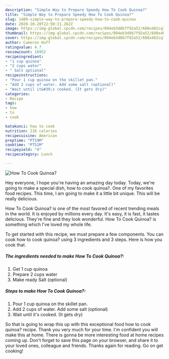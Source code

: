 ```yaml
---
description: "Simple Way to Prepare Speedy How To Cook Quinoa?"
title: "Simple Way to Prepare Speedy How To Cook Quinoa?"
slug: 1489-simple-way-to-prepare-speedy-how-to-cook-quinoa
date: 2020-10-20T22:50:21.262Z
image: https://img-global.cpcdn.com/recipes/094eb3d8b7f92a52/680x482cq70/how-to-cook-quinoa-recipe-main-photo.jpg
thumbnail: https://img-global.cpcdn.com/recipes/094eb3d8b7f92a52/680x482cq70/how-to-cook-quinoa-recipe-main-photo.jpg
cover: https://img-global.cpcdn.com/recipes/094eb3d8b7f92a52/680x482cq70/how-to-cook-quinoa-recipe-main-photo.jpg
author: Cameron Huff
ratingvalue: 4.7
reviewcount: 16952
recipeingredient:
- "1 cup quinoa"
- "2 cups water"
- " Salt optional"
recipeinstructions:
- "Pour 1 cup quinoa on the skillet pan."
- "Add 2 cups of water. Add some salt (optional)"
- "Wait until it&#39;s cooked. (It gets dry)"
categories:
- Recipe
tags:
- how
- to
- cook

katakunci: how to cook 
nutrition: 216 calories
recipecuisine: American
preptime: "PT19M"
cooktime: "PT52M"
recipeyield: "4"
recipecategory: Lunch

---
```



![How To Cook Quinoa?](https://img-global.cpcdn.com/recipes/094eb3d8b7f92a52/680x482cq70/how-to-cook-quinoa-recipe-main-photo.jpg)

Hey everyone, I hope you're having an amazing day today. Today, we're going to make a special dish, how to cook quinoa?. One of my favorites food recipes. This time, I am going to make it a little bit unique. This will be really delicious.



How To Cook Quinoa? is one of the most favored of recent trending meals in the world. It is enjoyed by millions every day. It's easy, it is fast, it tastes delicious. They're fine and they look wonderful. How To Cook Quinoa? is something which I've loved my whole life.


To get started with this recipe, we must prepare a few components. You can cook how to cook quinoa? using 3 ingredients and 3 steps. Here is how you cook that.

<!--inarticleads1-->

##### The ingredients needed to make How To Cook Quinoa?:

1. Get 1 cup quinoa
1. Prepare 2 cups water
1. Make ready  Salt (optional)




<!--inarticleads2-->

##### Steps to make How To Cook Quinoa?:

1. Pour 1 cup quinoa on the skillet pan.
1. Add 2 cups of water. Add some salt (optional)
1. Wait until it&#39;s cooked. (It gets dry)




So that is going to wrap this up with this exceptional food how to cook quinoa? recipe. Thank you very much for your time. I'm confident you will make this at home. There is gonna be more interesting food at home recipes coming up. Don't forget to save this page on your browser, and share it to your loved ones, colleague and friends. Thanks again for reading. Go on get cooking!
